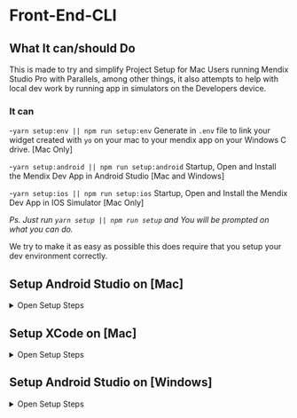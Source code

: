 # Front-End-CLI

## What It can/should Do

This is made to try and simplify Project Setup for Mac Users running Mendix Studio Pro with Parallels, among other things, it also attempts to help with local dev work by running app in simulators on the Developers device.

### It can

-`yarn setup:env || npm run setup:env` Generate in `.env` file to link your widget created with `yo` on your mac to your mendix app on your Windows C drive.
[Mac Only]

-`yarn setup:android || npm run setup:android` Startup, Open and Install the Mendix Dev App in Android Studio [Mac and Windows]

-`yarn setup:ios || npm run setup:ios` Startup, Open and Install the Mendix Dev App in IOS Simulator [Mac Only]

_Ps. Just run `yarn setup || npm run setup` and You will be prompted on what you can do._

We try to make it as easy as possible this does require that you setup your dev environment correctly.

## Setup Android Studio on [Mac]

<details>
  <summary>Open Setup Steps</summary>
- Download and Install following the recommended React Native Setup that can be found here

[React Native Setup](https://reactnative.dev/docs/environment-setup)

#### In Short

- Install Homebrew [Brew](https://brew.sh/) _(Ps. If you don't know what it is,spoiler ⏰ its great!)_

- `brew install node && brew install watchman`

- `brew cask install adoptopenjdk/openjdk/adoptopenjdk8`

- Download Android Studio (https://developer.android.com/studio/index.html)

  - Android SDK
  - Android SDK Platform
  - Android Virtual Device

  **This is the most important part and ensure you get it right**

  Add the following lines to your `$HOME/.bash_profile` or `$HOME/.bashrc` (if you are using zsh then `~/.zprofile` or `~/.zshrc`) config file

  ```
  export PATH=$HOME/bin:/usr/local/bin:$PATH
  export PATH="${HOME}/Library/Android/sdk/tools:${HOME}/Library/Android/sdk/pl$
  export ANDROID_SDK=$HOME/Library/Android/sdk
  export PATH=$ANDROID_SDK/emulator:$ANDROID_SDK/tools:$PATH
  export PATH=$PATH:~/Library/Android/sdk/platform-tools/
  ```

  This should work if you did not change the path to the SDK

  _Restart_ your terminal and run `adb` if it returns a long list you are fine if not...
    </details>

## Setup XCode on [Mac]

<details>
  <summary>Open Setup Steps</summary>

[React Native Setup](https://reactnative.dev/docs/environment-setup)

</details>

## Setup Android Studio on [Windows]

<details>
  <summary>Open Setup Steps</summary>

[React Native Setup](https://reactnative.dev/docs/environment-setup)

  </details>
